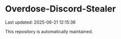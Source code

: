 # Overdose-Discord-Stealer

Last updated: 2025-06-21 12:15:36

This repository is automatically maintained.
